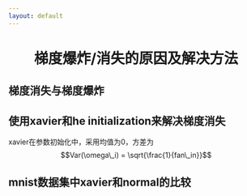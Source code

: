 ```yaml
---
layout: default
---
```


# <center> 梯度爆炸/消失的原因及解决方法 </center>

## 梯度消失与梯度爆炸

## 使用xavier和he initialization来解决梯度消失

 xavier在参数初始化中，采用均值为0，方差为
 $$Var(\omega\_i) = \sqrt{\frac{1}{fan\_in}}$$


## mnist数据集中xavier和normal的比较

